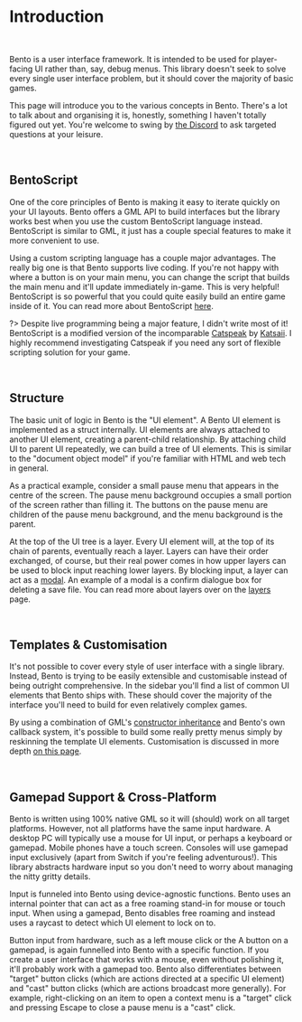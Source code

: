 # Introduction

&nbsp;

Bento is a user interface framework. It is intended to be used for player-facing UI rather than, say, debug menus. This library doesn't seek to solve every single user interface problem, but it should cover the majority of basic games.

This page will introduce you to the various concepts in Bento. There's a lot to talk about and organising it is, honestly, something I haven't totally figured out yet. You're welcome to swing by [the Discord](https://discord.gg/8krYCqr) to ask targeted questions at your leisure.

&nbsp;

## BentoScript

One of the core principles of Bento is making it easy to iterate quickly on your UI layouts. Bento offers a GML API to build interfaces but the library works best when you use the custom BentoScript language instead. BentoScript is similar to GML, it just has a couple special features to make it more convenient to use.

Using a custom scripting language has a couple major advantages. The really big one is that Bento supports live coding. If you're not happy with where a button is on your main menu, you can change the script that builds the main menu and it'll update immediately in-game. This is very helpful! BentoScript is so powerful that you could quite easily build an entire game inside of it. You can read more about BentoScript [here](BentoScript).

?> Despite live programming being a major feature, I didn't write most of it! BentoScript is a modified version of the incomparable [Catspeak](https://github.com/katsaii/catspeak-lang) by [Katsaii](https://www.katsaii.com/). I highly recommend investigating Catspeak if you need any sort of flexible scripting solution for your game.

&nbsp;

## Structure

The basic unit of logic in Bento is the "UI element". A Bento UI element is implemented as a struct internally. UI elements are always attached to another UI element, creating a parent-child relationship. By attaching child UI to parent UI repeatedly, we can build a tree of UI elements. This is similar to the "document object model" if you're familiar with HTML and web tech in general.

As a practical example, consider a small pause menu that appears in the centre of the screen. The pause menu background occupies a small portion of the screen rather than filling it. The buttons on the pause menu are children of the pause menu background, and the menu background is the parent.

At the top of the UI tree is a layer. Every UI element will, at the top of its chain of parents, eventually reach a layer. Layers can have their order exchanged, of course, but their real power comes in how upper layers can be used to block input reaching lower layers. By blocking input, a layer can act as a [modal](https://semantic-ui.com/modules/modal.html). An example of a modal is a confirm dialogue box for deleting a save file. You can read more about layers over on the [layers](Layers) page.

&nbsp;

## Templates & Customisation

It's not possible to cover every style of user interface with a single library. Instead, Bento is trying to be easily extensible and customisable instead of being outright comprehensive. In the sidebar you'll find a list of common UI elements that Bento ships with. These should cover the majority of the interface you'll need to build for even relatively complex games.

By using a combination of GML's [constructor inheritance](https://manual.yoyogames.com/GameMaker_Language/GML_Overview/Structs.htm) and Bento's own callback system, it's possible to build some really pretty menus simply by reskinning the template UI elements. Customisation is discussed in more depth [on this page](Customisation).

&nbsp;

## Gamepad Support & Cross-Platform

Bento is written using 100% native GML so it will (should) work on all target platforms. However, not all platforms have the same input hardware. A desktop PC will typically use a mouse for UI input, or perhaps a keyboard or gamepad. Mobile phones have a touch screen. Consoles will use gamepad input exclusively (apart from Switch if you're feeling adventurous!). This library abstracts hardware input so you don't need to worry about managing the nitty gritty details.

Input is funneled into Bento using device-agnostic functions. Bento uses an internal pointer that can act as a free roaming stand-in for mouse or touch input. When using a gamepad, Bento disables free roaming and instead uses a raycast to detect which UI element to lock on to.

Button input from hardware, such as a left mouse click or the A button on a gamepad, is again funnelled into Bento with a specific function. If you create a user interface that works with a mouse, even without polishing it, it'll probably work with a gamepad too. Bento also differentiates between "target" button clicks (which are actions directed at a specific UI element) and "cast" button clicks (which are actions broadcast more generally). For example, right-clicking on an item to open a context menu is a "target" click and pressing Escape to close a pause menu is a "cast" click.